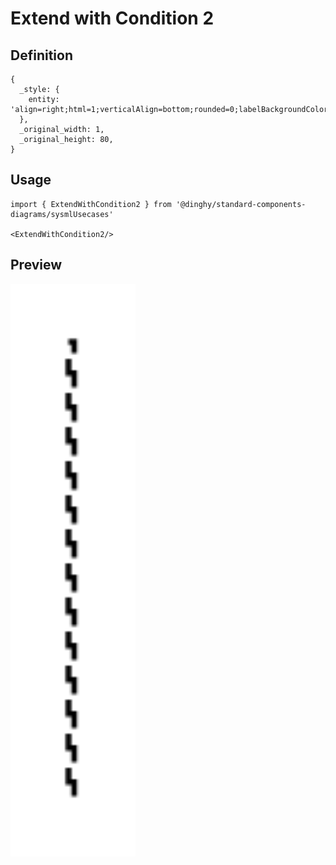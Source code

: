 # Extend with Condition 2

## Definition

```
{
  _style: { 
    entity: 'align=right;html=1;verticalAlign=bottom;rounded=0;labelBackgroundColor=none;endArrow=open;endSize=12;dashed=1;',
  },
  _original_width: 1,
  _original_height: 80,
}
```

## Usage

```
import { ExtendWithCondition2 } from '@dinghy/standard-components-diagrams/sysmlUsecases'

<ExtendWithCondition2/>
```

## Preview

<img src="./extend-with-condition-2.png" width="200"/>
